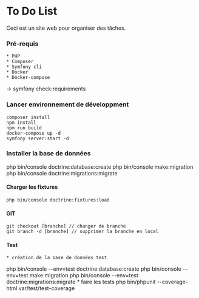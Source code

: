 # To Do List

Ceci est un site web pour organiser des tâches.

### Pré-requis
    * PHP
    * Composer
    * Symfony cli
    * Docker
    * Docker-compose

-> symfony check:requirements

### Lancer environnement de développment

    composer install
    npm install
    npm run build
    docker-compose up -d
    symfony server:start -d

### Installer la base de données

php bin/console doctrine:database:create
php bin/console make:migration
php bin/console doctrine:migrations:migrate

#### Charger les fixtures

    php bin/console doctrine:fixtures:load

#### GIT

    git checkout [branche] // changer de branche
    git branch -d [branche] // supprimer la branche en local

#### Test
    * création de la base de données test
php bin/console --env=test doctrine:database:create
php bin/console --env=test make:migration
php bin/console --env=test doctrine:migrations:migrate
    * faire les tests
php bin/phpunit --coverage-html var/test/test-coverage
